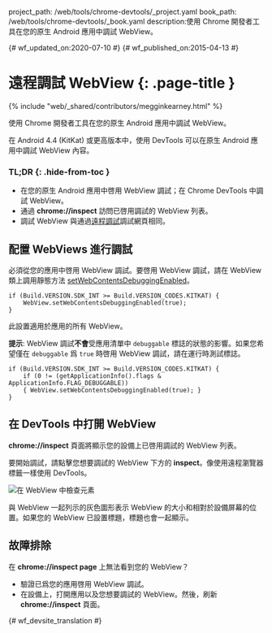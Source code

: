 project_path: /web/tools/chrome-devtools/_project.yaml
book_path: /web/tools/chrome-devtools/_book.yaml
description:使用 Chrome 開發者工具在您的原生 Android 應用中調試 WebView。

{# wf_updated_on:2020-07-10 #}
{# wf_published_on:2015-04-13 #}

# 遠程調試 WebView {: .page-title }

{% include "web/_shared/contributors/megginkearney.html" %}

使用 Chrome 開發者工具在您的原生 Android 應用中調試 WebView。

在 Android 4.4 (KitKat) 或更高版本中，使用 DevTools 可以在原生 Android 應用中調試 WebView 內容。



### TL;DR {: .hide-from-toc }
- 在您的原生 Android 應用中啓用 WebView 調試；在 Chrome DevTools 中調試 WebView。
- 通過 <strong>chrome://inspect</strong> 訪問已啓用調試的 WebView 列表。
- 調試 WebView 與通過<a href='/web/tools/chrome-devtools/debug/remote-debugging'>遠程調試</a>調試網頁相同。


## 配置 WebViews 進行調試

必須從您的應用中啓用 WebView 調試。要啓用 WebView 調試，請在 WebView 類上調用靜態方法 [setWebContentsDebuggingEnabled](https://developer.android.com/reference/android/webkit/WebView.html#setWebContentsDebuggingEnabled(boolean))。


    if (Build.VERSION.SDK_INT >= Build.VERSION_CODES.KITKAT) {
        WebView.setWebContentsDebuggingEnabled(true);
    }


此設置適用於應用的所有 WebView。

**提示**: WebView 調試**不會**受應用清單中 `debuggable` 標誌的狀態的影響。如果您希望僅在 `debuggable` 爲 `true` 時啓用 WebView 調試，請在運行時測試標誌。


    if (Build.VERSION.SDK_INT >= Build.VERSION_CODES.KITKAT) {
        if (0 != (getApplicationInfo().flags & ApplicationInfo.FLAG_DEBUGGABLE))
        { WebView.setWebContentsDebuggingEnabled(true); }
    }


## 在 DevTools 中打開 WebView

**chrome://inspect** 頁面將顯示您的設備上已啓用調試的 WebView 列表。

要開始調試，請點擊您想要調試的 WebView 下方的 **inspect**。像使用遠程瀏覽器標籤一樣使用 DevTools。

![在 WebView 中檢查元素](imgs/webview-debugging.png)

與 WebView 一起列示的灰色圖形表示 WebView 的大小和相對於設備屏幕的位置。如果您的 WebView 已設置標題，標題也會一起顯示。

## 故障排除

在 **chrome://inspect page** 上無法看到您的 WebView？

* 驗證已爲您的應用啓用 WebView 調試。
* 在設備上，打開應用以及您想要調試的 WebView。然後，刷新 **chrome://inspect** 頁面。


{# wf_devsite_translation #}
